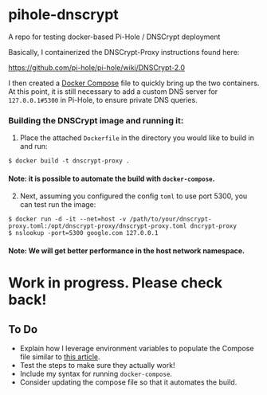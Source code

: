 # pihole-dnscrypt
A repo for testing docker-based Pi-Hole / DNSCrypt deployment 

Basically, I containerized the DNSCrypt-Proxy instructions found here: 

https://github.com/pi-hole/pi-hole/wiki/DNSCrypt-2.0

I then created a [Docker Compose](https://docs.docker.com/compose/install/) file to quickly bring up the two containers. At this point, it is still necessary to add a custom DNS server for `127.0.0.1#5300` in Pi-Hole, to ensure private DNS queries. 

### Building the DNSCrypt image and running it: 

1. Place the attached `Dockerfile` in the directory you would like to build in and run: 
```
$ docker build -t dnscrypt-proxy .
```

#### Note: it is possible to automate the build with `docker-compose`. 

2. Next, assuming you configured the config `toml` to use port 5300, you can test run the image: 

```
$ docker run -d -it --net=host -v /path/to/your/dnscrypt-proxy.toml:/opt/dnscrypt-proxy/dnscrypt-proxy.toml dncrypt-proxy
$ nslookup -port=5300 google.com 127.0.0.1
```

#### Note: We will get better performance in the host network namespace. 


# Work in progress. Please check back!

## To Do
- Explain how I leverage environment variables to populate the Compose file similar to [this article](https://success.docker.com/article/how-to-leverage-variables-in-a-stack-file).
- Test the steps to make sure they actually work!
- Include my syntax for running `docker-compose`. 
- Consider updating the compose file so that it automates the build. 
